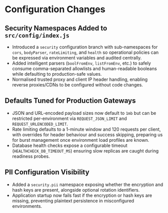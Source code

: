 # Configuration Changes

## Security Namespaces Added to `src/config/index.js`
- Introduced a `security` configuration branch with sub-namespaces for `cors`, `bodyParser`, `rateLimiting`, and `health` so operational policies can be expressed via environment variables and audited centrally.
- Added intelligent parsers (`boolFromEnv`, `listFromEnv`, etc.) to safely consume comma-separated allowlists and human-readable booleans while defaulting to production-safe values.
- Normalised trusted proxy and client IP header handling, enabling reverse proxies/CDNs to be configured without code changes.

## Defaults Tuned for Production Gateways
- JSON and URL-encoded payload sizes now default to `1mb` but can be restricted per-environment via `REQUEST_JSON_LIMIT` and `REQUEST_URLENCODED_LIMIT`.
- Rate limiting defaults to a 1-minute window and 120 requests per client, with overrides for header behaviour and success skipping, preparing us for burst management once environment load profiles are known.
- Database health checks expose a configurable timeout (`HEALTHCHECK_DB_TIMEOUT_MS`) ensuring slow replicas are caught during readiness probes.

## PII Configuration Visibility
- Added a `security.pii` namespace exposing whether the encryption and hash keys are present, alongside optional rotation identifiers.
- Application startup now fails fast if the encryption or hash keys are missing, preventing plaintext persistence in misconfigured environments.
